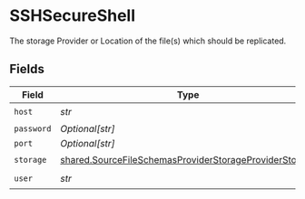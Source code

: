 # SSHSecureShell

The storage Provider or Location of the file(s) which should be replicated.


## Fields

| Field                                                                                                                            | Type                                                                                                                             | Required                                                                                                                         | Description                                                                                                                      |
| -------------------------------------------------------------------------------------------------------------------------------- | -------------------------------------------------------------------------------------------------------------------------------- | -------------------------------------------------------------------------------------------------------------------------------- | -------------------------------------------------------------------------------------------------------------------------------- |
| `host`                                                                                                                           | *str*                                                                                                                            | :heavy_check_mark:                                                                                                               | N/A                                                                                                                              |
| `password`                                                                                                                       | *Optional[str]*                                                                                                                  | :heavy_minus_sign:                                                                                                               | N/A                                                                                                                              |
| `port`                                                                                                                           | *Optional[str]*                                                                                                                  | :heavy_minus_sign:                                                                                                               | N/A                                                                                                                              |
| `storage`                                                                                                                        | [shared.SourceFileSchemasProviderStorageProviderStorage](../../models/shared/sourcefileschemasproviderstorageproviderstorage.md) | :heavy_check_mark:                                                                                                               | N/A                                                                                                                              |
| `user`                                                                                                                           | *str*                                                                                                                            | :heavy_check_mark:                                                                                                               | N/A                                                                                                                              |